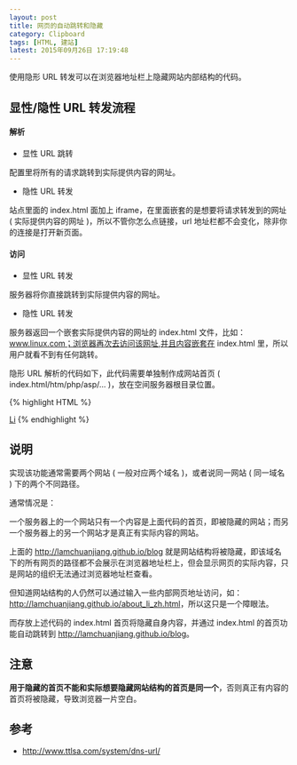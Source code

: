 ```yaml
---
layout: post
title: 网页的自动跳转和隐藏
category: Clipboard
tags: [HTML, 建站]
latest: 2015年09月26日 17:19:48
---
```


使用隐形 URL 转发可以在浏览器地址栏上隐藏网站内部结构的代码。

显性/隐性 URL 转发流程
-

#### **解析**

- 显性 URL 跳转

配置里将所有的请求跳转到实际提供内容的网址。

- 隐性 URL 转发

站点里面的 index.html 面加上 iframe，在里面嵌套的是想要将请求转发到的网址 ( 实际提供内容的网址 )，所以不管你怎么点链接，url 地址栏都不会变化，除非你的连接是打开新页面。

#### **访问**


- 显性 URL 转发

服务器将你直接跳转到实际提供内容的网址。

- 隐性 URL 转发

服务器返回一个嵌套实际提供内容的网址的 index.html 文件，比如：www.linux.com；浏览器再次去访问该网址,并且内容嵌套在 index.html 里，所以用户就看不到有任何跳转。

隐形 URL 解析的代码如下，此代码需要单独制作成网站首页 ( index.html/htm/php/asp/... )，放在空间服务器根目录位置。

{% highlight HTML %}
<html>
<head>
<meta http-equiv="Content-Type" content="text/html; charset=UTF-8">
<title>lamchuanJiang.github.io | @lamChuanJiang</title>
<!-- 关键代码开始 -->
<frameset framespacing="0" border="0" rows="0" frameborder="0">
<frame name="main" src="http://lamchuanjiang.github.io/blog" scrolling="auto" noresize></frameset>
<!-- 关键代码结束 -->
</head>
<body>
<!-- 下行可选 -->
<a href="http://lamchuanjiang.github.io/">Li</a></body></html>
{% endhighlight %}

说明
-

实现该功能通常需要两个网站 ( 一般对应两个域名 )，或者说同一网站 ( 同一域名 ) 下的两个不同路径。

通常情况是：

一个服务器上的一个网站只有一个内容是上面代码的首页，即被隐藏的网站；而另一个服务器上的另一个网站才是真正有实际内容的网站。

上面的 <http://lamchuanjiang.github.io/blog> 就是网站结构将被隐藏，即该域名下的所有网页的路径都不会展示在浏览器地址栏上，但会显示网页的实际内容，只是网站的组织无法通过浏览器地址栏查看。

但知道网站结构的人仍然可以通过输入一些内部网页地址访问，如：<http://lamchuanjiang.github.io/about_li_zh.html>，所以这只是一个障眼法。

而存放上述代码的 index.html 首页将隐藏自身内容，并通过 index.html 的首页功能自动跳转到 <http://lamchuanjiang.github.io/blog>。

注意
-

**用于隐藏的首页不能和实际想要隐藏网站结构的首页是同一个**，否则真正有内容的首页将被隐藏，导致浏览器一片空白。

参考
-

- <http://www.ttlsa.com/system/dns-url/>